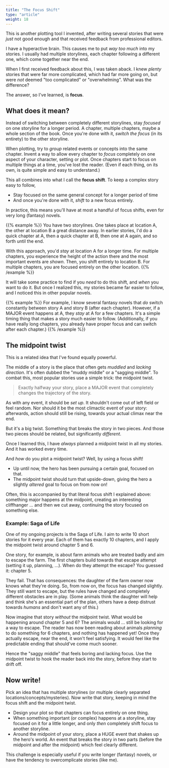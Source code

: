 ```yaml
---
title: "The Focus Shift"
type: "article"
weight: 18
---
```


This is another plotting tool I invented, after writing several stories that were _just_ not good enough and that received feedback from professional editors.

I have a hyperactive brain. This causes me to put _way too much_ into my stories. I usually had multiple storylines, each chapter following a different one, which come together near the end. 

When I first received feedback about this, I was taken aback. I knew _plenty_ stories that were far more complicated, which had far more going on, but were _not_ deemed "too complicated" or "overwhelming". What was the difference?

The answer, so I've learned, is **focus**.

## What does it mean?

Instead of switching between completely different storylines, stay _focused_ on one storyline for a longer period. A chapter, multiple chapters, maybe a whole section of the book. Once you're done with it, _switch the focus_ (in its entirety) to the other storyline.

When plotting, try to _group_ related events or concepts into the same chapter. Invent a way to allow every chapter to _focus_ completely on one aspect of your character, setting or plot. Once chapters start to focus on multiple things at a time, you've lost the reader. (Even if each thing, on its own, is quite simple and easy to understand.)

This all combines into what I call the **focus shift**. To keep a complex story easy to follow, 

* Stay focused on the same general concept for a longer period of time
* And once you're done with it, _shift_ to a new focus entirely.

In practice, this means you'll have at most a handful of focus shifts, even for very long (fantasy) novels.

{{% example %}}
You have two storylines. One takes place at location A, the other at location B a great distance away. In earlier stories, I'd do a quick chapter at A, then a quick chapter at B, then one at A again, and so forth until the end. 

With this approach, you'd _stay_ at location A for a longer time. For multiple chapters, you experience the height of the action there and the most important events are _shown_. Then, you shift entirely to location B. For multiple chapters, you are focused entirely on the other location.
{{% /example %}}

It will take some practice to find if you _need_ to do this shift, and _when_ you want to do it. But once I realized this, my stories became far easier to follow, and I noticed this in other popular novels. 

{{% example %}}
For example, I know several fantasy novels that _do_ switch constantly between story A and story B (after each chapter). However, if a MAJOR event happens at A, they _stay_ at A for a few chapters. It's a simple timing thing that makes a story much easier to follow. (Additionally, if you have really long chapters, you already have proper focus and can switch after each chapter.)
{{% /example %}}

## The midpoint twist

This is a related idea that I've found equally powerful.

The middle of a story is the place that often gets _muddled_ and _lacking direction_. It's often dubbed the "muddy middle" or a "sagging middle". To combat this, most popular stories use a simple trick: the midpoint twist.

> Exactly halfway your story, place a MAJOR event that completely changes the trajectory of the story.

As with any event, it should be _set up_. It shouldn't come out of left field or feel random. Nor should it be the most climactic event of your story: afterwards, action should still be rising, towards your actual climax near the end.

But it's a big twist. Something that breaks the story in two pieces. And those two pieces should be related, but significantly _different_.

Once I learned this, I have _always_ planned a midpoint twist in all my stories. And it has worked every time.

And _how_ do you plot a midpoint twist? Well, by using a focus shift! 

* Up until now, the hero has been pursuing a certain goal, focused on that.
* The midpoint twist should turn that upside-down, giving the hero a slightly _altered_ goal to focus on from now on!

Often, this is accompanied by that literal focus shift I explained above: something major happens at the midpoint, creating an interesting cliffhanger ... and then we cut away, continuing the story focused on something else.

### Example: Saga of Life

One of my ongoing projects is the Saga of Life. I aim to write 10 short stories for it every year. Each of them has exactly 10 chapters, and I apply the midpoint twist around chapter 5 and 6.

One story, for example, is about farm animals who are treated badly and aim to escape the farm. The first chapters build towards that escape attempt (setting it up, planning, ...). When do they attempt the escape? You guessed it: chapter 5.

They fail. That has consequences: the daughter of the farm owner now knows what they're doing. So, from now on, the focus has changed slightly. They still want to escape, but the rules have changed and completely different obstacles are in play. (Some animals think the daughter will help and think she's an essential part of the plan, others have a deep distrust towards _humans_ and don't want any of this.)

Now imagine that story _without_ the midpoint twist. What would be happening around chapter 5 and 6? The animals would ... still be looking for a way to escape. The reader has now been reading about animals _planning_ to do something for 6 chapters, and nothing has happened yet! Once they actually escape, near the end, it won't feel satisfying. It would feel like the predictable ending that should've come much sooner.

Hence the "saggy middle" that feels boring and lacking focus. Use the midpoint twist to hook the reader back into the story, before they start to drift off.

## Now write!

Pick an idea that has multiple storylines (or multiple clearly separated locations/concepts/mysteries). Now write that story, keeping in mind the focus shift and the midpoint twist.

* Design your plot so that chapters can focus entirely on one thing.
* When something important (or complex) happens at a storyline, stay focused on it for a little longer, and only _then_ completely shift focus to another storyline.
* Around the midpoint of your story, place a HUGE event that shakes up the hero's world. An event that breaks the story in two parts (before the midpoint and after the midpoint) which feel clearly different.

This challenge is especially useful if you write longer (fantasy) novels, or have the tendency to overcomplicate stories (like me).